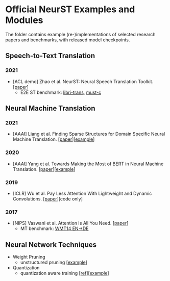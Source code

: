 # Official NeurST Examples and Modules

The folder contains example (re-)implementations of selected research papers and benchmarks, with released model checkpoints.

## Speech-to-Text Translation

### 2021

- [ACL demo] Zhao et al. NeurST: Neural Speech Translation Toolkit. [[paper](https://arxiv.org/abs/2012.10018)]
    - E2E ST benchmark: [libri-trans](/examples/speech_to_text/augmented_librispeech), [must-c](/examples/speech_to_text/must-c)


## Neural Machine Translation

### 2021

- [AAAI] Liang et al. Finding Sparse Structures for Domain Specific Neural Machine Translation. [[paper](https://arxiv.org/abs/2012.10586)][[example](/examples/prune_tune)]
 

### 2020

- [AAAI] Yang et al. Towards Making the Most of BERT in Neural Machine Translation. [[paper](https://arxiv.org/abs/1908.05672)][[example](/examples/ctnmt)]

### 2019

- [ICLR] Wu et al. Pay Less Attention With Lightweight and Dynamic Convolutions. [[paper](https://arxiv.org/pdf/1901.10430.pdf)][code only]


### 2017

- [NIPS] Vaswani et al. Attention Is All You Need. [[paper](https://arxiv.org/pdf/1706.03762.pdf)]
    - MT benchmark: [WMT14 EN->DE](/examples/translation)

## Neural Network Techniques

- Weight Pruning
    - unstructured pruning [[example](/examples/weight_pruning)]
- Quantization
    - quantization aware training [[ref](https://arxiv.org/abs/1712.05877)][[example](/examples/quantization)]
